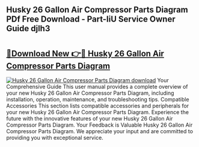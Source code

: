 ## Husky 26 Gallon Air Compressor Parts Diagram PDf Free Download - Part-IiU Service Owner Guide djlh3

# <h2><a href="http://dfhme73.blite.top/?on=Husky+26+Gallon+Air+Compressor+Parts+Diagram">🔗Download New 👉🔴 Husky 26 Gallon Air Compressor Parts Diagram</a></h2>

[![Husky 26 Gallon Air Compressor Parts Diagram download](https://i.imgur.com/lujVjoI.png)](http://dfhme73.blite.top/?on=Husky+26+Gallon+Air+Compressor+Parts+Diagram)
Your Comprehensive Guide This user manual provides a complete overview of your new Husky 26 Gallon Air Compressor Parts Diagram, including installation, operation, maintenance, and troubleshooting tips. Compatible Accessories This section lists compatible accessories and peripherals for your new Husky 26 Gallon Air Compressor Parts Diagram. Experience the future with the innovative features of your new Husky 26 Gallon Air Compressor Parts Diagram. Your Feedback is Valuable Husky 26 Gallon Air Compressor Parts Diagram. We appreciate your input and are committed to providing you with exceptional service.
